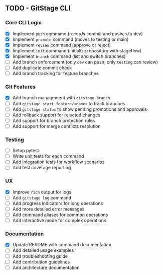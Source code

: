 ## TODO - GitStage CLI

### Core CLI Logic
- [x] Implement `push` command (records commit and pushes to dev)
- [x] Implement `promote` command (moves to testing or main)
- [x] Implement `review` command (approve or reject)
- [x] Implement `init` command (initialize repository with stageflow)
- [x] Implement `branch` command (list and switch branches)
- [ ] Add branch enforcement (only `dev` can push; only `testing` can review)
- [ ] Add duplicate commit check
- [ ] Add branch tracking for feature branches

### Git Features
- [x] Add branch management with `gitstage branch`
- [ ] Add `gitstage start feature/<name>` to track branches
- [ ] Add `gitstage status` to show pending promotions and approvals
- [ ] Add rollback support for rejected changes
- [ ] Add support for branch protection rules
- [ ] Add support for merge conflicts resolution

### Testing
- [ ] Setup pytest
- [ ] Write unit tests for each command
- [ ] Add integration tests for workflow scenarios
- [ ] Add test coverage reporting

### UX
- [x] Improve `rich` output for logs
- [ ] Add `gitstage log` command
- [ ] Add progress indicators for long operations
- [ ] Add more detailed error messages
- [ ] Add command aliases for common operations
- [ ] Add interactive mode for complex operations

### Documentation
- [x] Update README with command documentation
- [ ] Add detailed usage examples
- [ ] Add troubleshooting guide
- [ ] Add contribution guidelines
- [ ] Add architecture documentation
